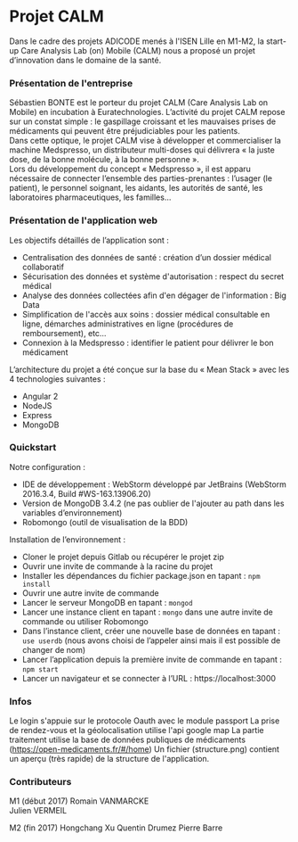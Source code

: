# Projet CALM

Dans le cadre des projets ADICODE menés à l'ISEN Lille en M1-M2, la start-up Care Analysis Lab (on) Mobile (CALM) nous a proposé un projet d’innovation dans le domaine de la santé.
 

### Présentation de l'entreprise 
Sébastien BONTE est le porteur du projet CALM (Care Analysis Lab on Mobile) en incubation à Euratechnologies. L’activité du projet CALM repose sur un constat simple : le gaspillage croissant et les mauvaises prises de médicaments qui peuvent être préjudiciables pour les patients.  
Dans cette optique, le projet CALM vise à développer et commercialiser la machine Medspresso, un distributeur multi-doses qui délivrera « la juste dose, de la bonne molécule, à la bonne personne ».  
Lors du développement du concept « Medspresso », il est apparu nécessaire de connecter l’ensemble des parties-prenantes :  l’usager (le patient), le personnel soignant, les aidants, les autorités de santé, les laboratoires pharmaceutiques, les familles…


### Présentation de l'application web

Les objectifs détaillés de l’application sont : 
- Centralisation des données de santé : création d’un dossier médical collaboratif 
- Sécurisation des données et système d'autorisation : respect du secret médical 
- Analyse des données collectées afin d'en dégager de l'information : Big Data  
- Simplification de l'accès aux soins : dossier médical consultable en ligne, démarches administratives en ligne (procédures de remboursement), etc… 
- Connexion à la Medspresso : identifier le patient pour délivrer le bon médicament 

L’architecture du projet a été conçue sur la base du « Mean Stack » avec les 4 technologies suivantes : 
- Angular 2  
- NodeJS 
- Express 
- MongoDB

### Quickstart

Notre configuration :
- IDE de développement : WebStorm développé par JetBrains (WebStorm 2016.3.4, Build #WS-163.13906.20)
- Version de MongoDB 3.4.2 (ne pas oublier de l'ajouter au path dans les variables d’environnement)
- Robomongo (outil de visualisation de la BDD)

Installation de l’environnement :
- Cloner le projet depuis Gitlab ou récupérer le projet zip
- Ouvrir une invite de commande à la racine du projet
- Installer les dépendances du fichier package.json en tapant : `npm install`
- Ouvrir une autre invite de commande
- Lancer le serveur MongoDB en tapant : `mongod`
- Lancer une instance client en tapant : `mongo` dans une autre invite de commande ou utiliser Robomongo
- Dans l’instance client, créer une nouvelle base de données en tapant : `use userdb` (nous avons choisi de l’appeler ainsi mais il est possible de changer de nom)
- Lancer l’application depuis la première invite de commande en tapant : `npm start`
- Lancer un navigateur et se connecter à l’URL : https://localhost:3000


### Infos
Le login s'appuie sur le protocole Oauth avec le module passport
La prise de rendez-vous et la géolocalisation utilise l'api google map
La partie traitement utilise la base de données publiques de médicaments (https://open-medicaments.fr/#/home)
Un fichier (structure.png) contient un aperçu (très rapide) de la structure de l'application.


### Contributeurs
M1 (début 2017)
Romain VANMARCKE  
Julien VERMEIL

M2 (fin 2017)
Hongchang Xu
Quentin Drumez
Pierre Barre